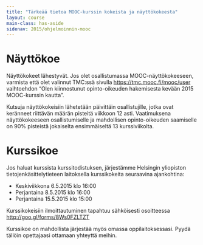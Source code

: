 ```yaml
---
title: "Tärkeää tietoa MOOC-kurssin kokeista ja näyttökokeesta"
layout: course
main-class: has-aside
sidenav: 2015/ohjelmoinnin-mooc
---
```


# Näyttökoe
Näyttökokeet lähestyvät. Jos olet osallistumassa MOOC-näyttökokeeseen, varmista että olet valinnut TMC:ssä sivulla <https://tmc.mooc.fi/mooc/user> vaihtoehdon “Olen kiinnostunut opinto-oikeuden hakemisesta kevään 2015 MOOC-kurssin kautta”.

Kutsuja näyttökokeisiin lähetetään päivittäin osallistujille, jotka ovat keränneet riittävän määrän pisteitä viikkoon 12 asti. Vaatimuksena näyttökokeeseen osallistumiselle ja mahdollisen opinto-oikeuden saamiselle on 90% pisteistä jokaiselta ensimmäiseltä 13 kurssiviikolta.

# Kurssikoe

Jos haluat kurssista kurssitodistuksen, järjestämme Helsingin yliopiston tietojenkäsittelytieteen laitoksella kurssikokeita seuraavina ajankohtina:

- Keskiviikkona 6.5.2015 klo 16:00
- Perjantaina 8.5.2015 klo 16:00
- Perjantaina 15.5.2015 klo 15:00

Kurssikokeisiin ilmoittautuminen tapahtuu sähköisesti osoitteessa <http://goo.gl/forms/8Ws0FZLTZT>

Kurssikoe on mahdollista järjestää myös omassa oppilaitoksessasi. Pyydä tällöin opettajaasi ottamaan yhteyttä meihin. 
